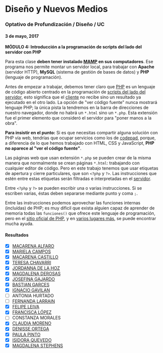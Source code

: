 # Diseño y Nuevos Medios

### Optativo de Profundización / Diseño / UC

#### 3 de mayo, 2017

**MÓDULO 4: Introducción a la programación de scripts del lado del servidor con PHP**

Para esta clase **deben tener instalado [MAMP](https://www.mamp.info/en/) en sus computadores**. Ese programa nos permite montar un servidor local, para trabajar con **Apache** (servidor HTTP), **MySQL** (sistema de gestión de bases de datos) y **PHP** (lenguaje de programación).

Antes de empezar a trabajar, debemos tener claro que [PHP](http://php.net/) es un lenguaje de código abierto centrado en la programación de [scripts del lado del servidor](https://es.wikipedia.org/wiki/Script_del_lado_del_servidor), esto significa que el [cliente](https://es.wikipedia.org/wiki/Cliente_(inform%C3%A1tica)) no recibe sino un resultado ya ejecutado en el otro lado. La opción de "ver código fuente" nunca mostrará lenguaje PHP; la única pista la tendremos en la barra de direcciones de nuestro navegador, donde no habrá un `*.html` sino un `*.php`. Esta extensión fue el primer elemento que consideró el servidor para "poner manos a la obra". 

**Para insistir en el punto:** Si es que necesitas compartir alguna solución con PHP vía web, tendrías que ocupar servicios como los de [codepad](http://codepad.org/), porque, a diferencia de lo que hemos trabajado con HTML, CSS y JavaScript, **PHP no aparece al "ver el código fuente"**.

Las páginas web que usan extensión `*.php` se pueden crear de la misma manera que normalmente se crean páginas `*.html`: trabajando con cualquier editor de código. Pero en este trabajo tenemos que usar etiquetas de apertura y cierre particulares, que son `<?php` y `?>`. Las instrucciones que estén entre estas etiquetas serán filtradas e interpretadas en el [servidor](https://es.wikipedia.org/wiki/Servidor).

Entre `<?php` y `?>` se pueden escribir una o varias instrucciones. Si se escriben varias, éstas deben separarse mediante punto y coma `;`.

Entre las instrucciones podemos aprovechar las funciones internas (incluídas) de PHP; es muy dificil que exista alguien capaz de aprender de memoria todas las `funciones()` que ofrece este lenguaje de programación, pero en el [sitio oficial de PHP](http://php.net/manual/es/langref.php), y en [varios lugares más](http://stackoverflow.com/questions/tagged/php), se puede encontrar mucha ayuda.

#### Resultados

- [x] [MACARENA ALFARO](http://profesor.faco.cl/dno037-2017-08/alfaro/)
- [x] [MARIELA CAMPOS](http://profesor.faco.cl/dno037-2017-08/campos/)
- [x] [MACARENA CASTILLO](http://profesor.faco.cl/dno037-2017-08/castillo/)
- [x] [TERESA CHAVARRI](http://profesor.faco.cl/dno037-2017-08/chavarri/)
- [x] [JORDANNA DE LA HOZ](http://profesor.faco.cl/dno037-2017-08/de_la_hoz/)
- [x] [MAGDALENA DEROSAS](http://profesor.faco.cl/dno037-2017-08/derosas/)
- [x] [JOSEFINA GAJARDO](http://profesor.faco.cl/dno037-2017-08/gajardo/)
- [x] [BASTIAN GARCES](http://profesor.faco.cl/dno037-2017-08/garces/)
- [x] [IGNACIO GAVILAN](http://profesor.faco.cl/dno037-2017-08/gavilan/)
- [ ] ANTONIA HURTADO
- [ ] [FERNANDA LARRAIN](http://profesor.faco.cl/dno037-2017-08/larrain/)
- [x] [FELIPE LEIVA](http://profesor.faco.cl/dno037-2017-08/leiva/)
- [x] [FRANCISCA LÓPEZ](http://profesor.faco.cl/dno037-2017-08/lopez/)
- [ ] CONSTANZA MORALES
- [x] [CLAUDIA MORENO](http://profesor.faco.cl/dno037-2017-08/moreno/)
- [x] [DENISSE ORTEGA](http://profesor.faco.cl/dno037-2017-08/ortega/)
- [x] [PAULA PINTO](http://profesor.faco.cl/dno037-2017-08/pinto/)
- [x] [ISIDORA QUEVEDO](http://profesor.faco.cl/dno037-2017-08/quevedo/)
- [x] [MAGDALENA STEPHENS](http://profesor.faco.cl/dno037-2017-08/stephens/)

